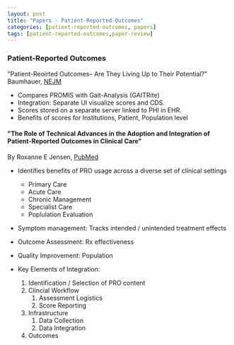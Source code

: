 ```yaml
---
layout: post
title: "Papers - Patient-Reported-Outcomes"
categories: [patient-reported-outcomes, papers]
tags: [patient-reported-outcomes,paper-review]
---
```


### Patient-Reported Outcomes


"Patient-Reoirted Outcomes– Are They Living Up to Their Potential?"
Baumhauer, [NEJM](https://www.nejm.org/doi/full/10.1056/NEJMp1702978)

- Compares PROMIS with Gait-Analysis (GAITRite) 
- Integration: Separate UI visualize scores and CDS.
- Scores stored on a separate server linked to PHI in EHR.
- Benefits of scores for Institutions, Patient, Population level 

#### "The Role of Technical Advances in the Adoption and Integration of Patient-Reported Outcomes in Clinical Care"

By Roxanne E Jensen, [PubMed](https://www.ncbi.nlm.nih.gov/pubmed/25588135)

- Identifies benefits of PRO usage across a diverse set of clinical settings
    - Primary Care
    - Acute Care
    - Chronic Management
    - Specialist Care
    - Poplulation Evaluation

- Symptom management: Tracks intended / unintended treatment effects
- Outcome Assessment: Rx effectiveness
- Quality Improvement: Population
- Key Elements of Integration: 
    1. Identification / Selection of PRO content
    2. Clincial Workflow
        1. Assessment Logistics 
        2. Score Reporting 
    3. Infrastructure
        1. Data Collection
        2. Data Integration 
    4. Outcomes 


